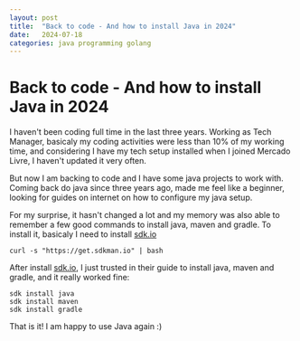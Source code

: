 ```yaml
---
layout: post
title:  "Back to code - And how to install Java in 2024"
date:   2024-07-18
categories: java programming golang
---
```


# Back to code - And how to install Java in 2024

I haven't been coding full time in the last three years. Working as Tech Manager, basicaly my coding activities were less than 10% of my working time, and considering I have my tech setup installed when I joined Mercado Livre, I haven't updated it very often.

But now I am backing to code and I have some java projects to work with. Coming back do java since three years ago, made me feel like a beginner, looking for guides on internet on how to configure my java setup.

For my surprise, it hasn't changed a lot and my memory was also able to remember a few good commands to install java, maven and gradle. To install it, basicaly I need to install [sdk.io]([https://sdkman.io/)
```shell
curl -s "https://get.sdkman.io" | bash
```


After install [sdk.io]([https://sdkman.io/), I just trusted in their guide to install java, maven and gradle, and it really worked fine:

```shell
sdk install java
sdk install maven
sdk install gradle
```

That is it! I am happy to use Java again :)